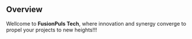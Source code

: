 ## Overview

Wellcome to **FusionPuls Tech**, where innovation and synergy converge to propel your projects to new heights!!!
